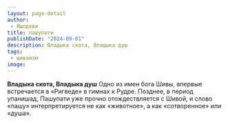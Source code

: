 ```yaml
---
layout: page-detail
author:
 - Яшодеви
title: пашупати
publishDate: "2024-09-01"
description: Владыка скота, Владыка душ
tags:
 - шиваизм
image: 
---
```


__Владыка скота, Владыка душ__
Одно из имен бога Шивы, впервые встречается в «Ригведе» в гимнах к Рудре. Позднее, в период упанишад, Пашупати уже прочно отождествляется с Шивой, и слово «пашу» интерпретируется не как «животное», а как «сотворенное» или «душа».


